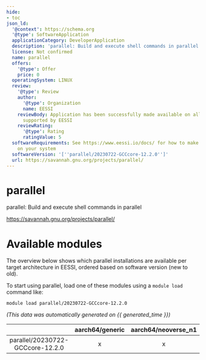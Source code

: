 ```yaml
---
hide:
- toc
json_ld:
  '@context': https://schema.org
  '@type': SoftwareApplication
  applicationCategory: DeveloperApplication
  description: 'parallel: Build and execute shell commands in parallel'
  license: Not confirmed
  name: parallel
  offers:
    '@type': Offer
    price: 0
  operatingSystem: LINUX
  review:
    '@type': Review
    author:
      '@type': Organization
      name: EESSI
    reviewBody: Application has been successfully made available on all architectures
      supported by EESSI
    reviewRating:
      '@type': Rating
      ratingValue: 5
  softwareRequirements: See https://www.eessi.io/docs/ for how to make EESSI available
    on your system
  softwareVersion: '[''parallel/20230722-GCCcore-12.2.0'']'
  url: https://savannah.gnu.org/projects/parallel/
---
```


parallel
========


parallel: Build and execute shell commands in parallel

https://savannah.gnu.org/projects/parallel/
# Available modules


The overview below shows which parallel installations are available per target architecture in EESSI, ordered based on software version (new to old).

To start using parallel, load one of these modules using a `module load` command like:

```shell
module load parallel/20230722-GCCcore-12.2.0
```

*(This data was automatically generated on {{ generated_time }})*  

| |aarch64/generic|aarch64/neoverse_n1|aarch64/neoverse_v1|aarch64/nvidia/grace|x86_64/generic|x86_64/amd/zen2|x86_64/amd/zen3|x86_64/amd/zen4|x86_64/intel/haswell|x86_64/intel/sapphirerapids|x86_64/intel/skylake_avx512|
| :---: | :---: | :---: | :---: | :---: | :---: | :---: | :---: | :---: | :---: | :---: | :---: |
|parallel/20230722-GCCcore-12.2.0|x|x|x|x|x|x|x|x|x|x|x|
